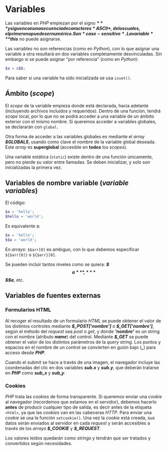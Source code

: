 # Variables

Las variables en *PHP* empiezan por el signo ***$*** y siguen con una secuencia de caracteres *ASCII*, de los cuales, el primero no puede ser numérico. Son *case-sensitive*. La variable ***$this*** no puede asignarse.

Las variables no son referencias (como en *Python*), con lo que asignar una variable a otra resultará en dos variables completamente desvinculadas. Sin embargo sí se puede asignar "por referencia" (como en *Python*):

```php
$a = &$b;
```

Para saber si una variable ha sido inicializada se usa `isset()`.

## Ámbito (*scope*)

El *scope* de la variable empieza donde está declarada, hacia adelante (incluyendo archivos incluidos y requeridos). Dentro de una función, tendrá *scope* local, por lo que no se podrá acceder a una variable de un ámbito exterior con el mismo nombre. Si queremos acceder a variables globales, se declararán con `global`.

Otra forma de acceder a las variables globales es mediante el *array* ***$GLOBALS***, usando como clave el nombre de la variable global deseada. Este *array* es **superglobal** (accesible en **todos** los *scopes*).

Una variable estática (`static`) existe dentro de una función únicamente, pero no pierde su valor entre llamadas. Se deben inicializar, y solo son inicializadas la primera vez.

## Variables de nombre variable (*variable variables*)

El código:

```php
$a = 'hello';
$hello = 'world';
```

Es equivalente a:

```php
$a = 'hello';
$$a = 'world';
```

En *arrays*: `$$arr[0]` es ambiguo, con lo que debemos especificar `${$arr[0]}` o `${$arr}[0]`.

Se pueden incluir tantos niveles como se quiera: ***$$$a***, ***$$$$a***, etc.

## Variables de fuentes externas

### Formularios HTML

Al recoger el resultado de un formulario *HTML* se puede obtener el valor de los distintos controles mediante ***\$\_POST['nombre']*** o ***\$\_GET['nombre']***, según el método del *request* sea *post* o *get*, y donde ***'nombre'*** es un string con el nombre (atributo ***name***) del control. Mediante ***\$\_GET*** se puede obtener el valor de los distintos parámetros de la *query string*. Los puntos y espacios en el nombre de un control se convierten en guión bajo (***\_***) para acceso desde ***PHP***.

Cuando el *submit* se hace a través de una imagen, el navegador incluye las coordenadas del clic en dos variables ***sub.x*** y ***sub.y***, que deberán tratarse en ***PHP*** como ***sub_x*** y ***sub_y***.

### Cookies

*PHP* trata las *cookies* de forma transparente. Si queremos enviar una *cookie* al navegador (recordemos que estamos en el servidor), debemos hacerlo **antes** de producir cualquier tipo de salida, es decir antes de la etiqueta `<html>`, ya que las *cookies* van en las cabeceras *HTTP*. Para enviar una *cookie* se usa la función `setcookie()`. Una vez la *cookie* está creada, sus datos serán enviados al servidor en cada *request* y serán accesibles a través de los *arrays* ***\$\_COOKIE*** y ***\$\_REQUEST***.

Los valores leídos quedarán como *strings* y tendrán que ser tratados y convertidos según necesidades.
